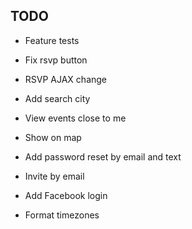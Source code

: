 ## TODO

* Feature tests

* Fix rsvp button
* RSVP AJAX change

* Add search city
* View events close to me
* Show on map

* Add password reset by email and text
* Invite by email

* Add Facebook login
* Format timezones